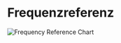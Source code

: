 # Frequenzreferenz

![Frequency Reference Chart](img/Frequency%20Reference%20Chart%202020-09-02-01.png)
